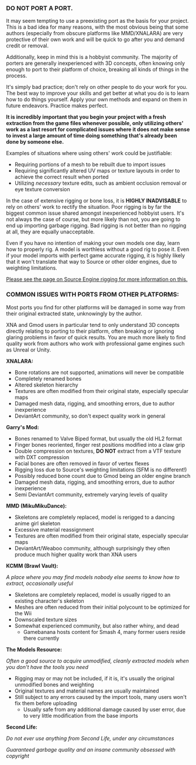 ### DO NOT PORT A PORT.

It may seem tempting to use a preexisting port as the basis for your project. This is a bad idea for many reasons, with the most obvious being that some authors (especially from obscure platforms like MMD/XNALARA) are very protective of their own work and will be quick to go after you and demand credit or removal.

Additionally, keep in mind this is a hobbyist community. The majority of porters are generally inexperienced with 3D concepts, often knowing only enough to port to their platform of choice, breaking all kinds of things in the process.

It's simply bad practice; don't rely on other people to do your work for you. The best way to improve your skills and get better at what you do is to learn how to do things yourself. Apply your own methods and expand on them in future endeavors.
Practice makes perfect.

**It is incredibly important that you begin your project with a fresh extraction from the game files whenever possible, only utilizing others' work as a last resort for complicated issues where it does not make sense to invest a large amount of time doing something that's already been done by someone else.**

Examples of situations where using others' work could be justifiable:

* Requiring portions of a mesh to be rebuilt due to import issues
* Requiring significantly altered UV maps or texture layouts in order to achieve the correct result when ported
* Utilizing _necessary_ texture edits, such as ambient occlusion removal or eye texture conversion

In the case of extensive rigging or bone loss, it is **HIGHLY INADVISABLE** to rely on others' work to rectify the situation.
Poor rigging is by far the biggest common issue shared amongst inexperienced hobbyist users. It's not always the case of course, but more likely than not, you are going to end up importing garbage rigging.
Bad rigging is not better than no rigging at all, they are equally unacceptable.

Even if you have no intention of making your own models one day, learn how to properly rig. A model is worthless without a good rig to pose it. Even if your model imports with perfect game accurate rigging, it is highly likely that it won't translate that way to Source or other older engines, due to weighting limitations.

[Please see the page on Source Engine rigging for more information on this.](rigging.md)

### COMMON ISSUES WITH PORTS FROM OTHER PLATFORMS:

Most ports you find for other platforms will be damaged in some way from their original extracted state, unknowingly by the author.

XNA and Gmod users in particular tend to only understand 3D concepts directly relating to porting to their platform, often breaking or ignoring glaring problems in favor of quick results. You are much more likely to find quality work from authors who work with professional game engines such as Unreal or Unity.

**XNALARA:**
* Bone rotations are not supported, animations will never be compatible
* Completely renamed bones
* Altered skeleton hierarchy
* Textures are often modified from their original state, especially specular maps
* Damaged mesh data, rigging, and smoothing errors, due to author inexperience
* DeviantArt community, so don't expect quality work in general

**Garry's Mod:**
* Bones renamed to Valve Biped format, but usually the old HL2 format
* Finger bones reoriented, finger rest positions modified into a claw grip
* Double compression on textures, **DO NOT** extract from a VTF texture with DXT compression
* Facial bones are often removed in favor of vertex flexes
* Rigging loss due to Source's weighting limitations (SFM is no different!)
* Possibly reduced bone count due to Gmod being an older engine branch
* Damaged mesh data, rigging, and smoothing errors, due to author inexperience
* Semi DeviantArt community, extremely varying levels of quality

**MMD (MikuMikuDance):**
* Skeletons are completely replaced, model is rerigged to a dancing anime girl skeleton
* Excessive material reassignment
* Textures are often modified from their original state, especially specular maps
* DeviantArt/Weaboo community, although surprisingly they often produce much higher quality work than XNA users

**KCMM (Brawl Vault):**

_A place where you may find models nobody else seems to know how to extract, occasionally useful_

* Skeletons are completely replaced, model is usually rigged to an existing character's skeleton
* Meshes are often reduced from their initial polycount to be optimized for the Wii
* Downscaled texture sizes
* Somewhat experienced community, but also rather whiny, and dead
  * Gamebanana hosts content for Smash 4, many former users reside there currently

**The Models Resource:**

_Often a good source to acquire unmodified, cleanly extracted models when you don't have the tools you need_

* Rigging may or may not be included, if it is, it's usually the original unmodified bones and weighting
* Original textures and material names are usually maintained
* Still subject to any errors caused by the import tools, many users won't fix them before uploading
  * Usually safe from any additional damage caused by user error, due to very little modification from the base imports

**Second Life:**

_Do not ever use anything from Second Life, under any circumstances_

_Guaranteed garbage quality and an insane community obsessed with copyright_
